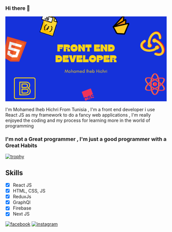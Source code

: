 ### Hi there 👋

![alt text](https://github.com/medIheb20/medIheb20/blob/master/cover-meta.png)

I'm Mohamed Iheb Hichri From Tunisia , I'm a front end developer i use React JS as my framework to do a fancy web applications , I'm really enjoyed the coding and my process for learning more in the world of programming 
### I'm not a Great programmer , I'm just a good programmer with a Great Habits 

[![trophy](https://github-profile-trophy.vercel.app/?username=medIheb20)](https://github.com/ryo-ma/github-profile-trophy)


## Skills
- [x] React JS
- [x] HTML, CSS, JS
- [x] ReduxJs
- [x] GraphQl
- [x] Firebase
- [x] Next JS

[<img src='https://cdn.jsdelivr.net/npm/simple-icons@3.0.1/icons/facebook.svg' alt='facebook' height='40'>](https://www.facebook.com/medIheb20)  [<img src='https://cdn.jsdelivr.net/npm/simple-icons@3.0.1/icons/instagram.svg' alt='instagram' height='40'>](https://www.instagram.com/medIheb20/)  

